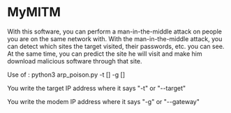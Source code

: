 # MyMITM

With this software, you can perform a man-in-the-middle attack on people you are on the same network with. With the man-in-the-middle attack, you can detect which sites the target visited, their passwords, etc. you can see. At the same time, you can predict the site he will visit and make him download malicious software through that site.

Use of : python3 arp_poison.py -t [] -g []

You write the target IP address where it says "-t" or "--target"

You write the modem IP address where it says "-g" or "--gateway"
